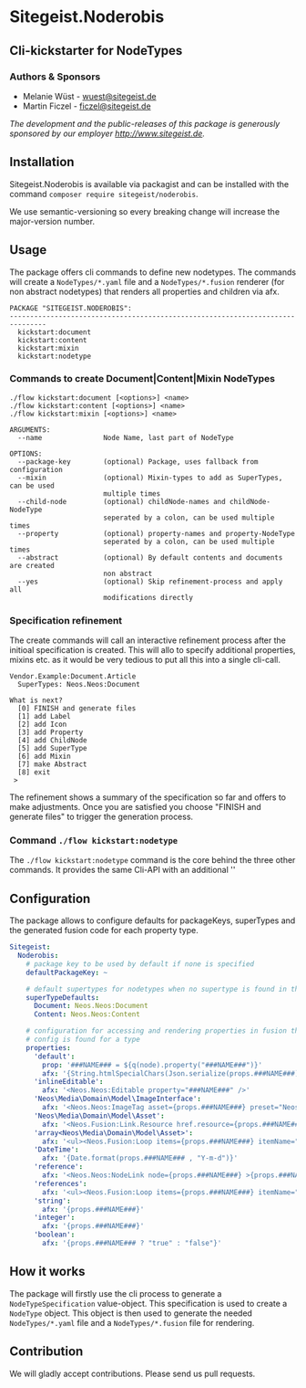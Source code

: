 # Sitegeist.Noderobis
## Cli-kickstarter for NodeTypes

### Authors & Sponsors

* Melanie Wüst - wuest@sitegeist.de
* Martin Ficzel - ficzel@sitegeist.de

*The development and the public-releases of this package is generously sponsored
by our employer http://www.sitegeist.de.*

## Installation

Sitegeist.Noderobis is available via packagist and can be installed with the command `composer require sitegeist/noderobis`.

We use semantic-versioning so every breaking change will increase the major-version number.

## Usage

The package offers cli commands to define new nodetypes. The commands will create a `NodeTypes/*.yaml` file and 
a `NodeTypes/*.fusion` renderer (for non abstract nodetypes) that renders all properties and children via afx.

```
PACKAGE "SITEGEIST.NODEROBIS":
-------------------------------------------------------------------------------
  kickstart:document                       
  kickstart:content                        
  kickstart:mixin                          
  kickstart:nodetype                       
```

### Commands to create Document|Content|Mixin NodeTypes 


```
./flow kickstart:document [<options>] <name>
./flow kickstart:content [<options>] <name>
./flow kickstart:mixin [<options>] <name>

ARGUMENTS:
  --name               Node Name, last part of NodeType

OPTIONS:
  --package-key        (optional) Package, uses fallback from configuration
  --mixin              (optional) Mixin-types to add as SuperTypes, can be used
                       multiple times
  --child-node         (optional) childNode-names and childNode-NodeType
                       seperated by a colon, can be used multiple times
  --property           (optional) property-names and property-NodeType
                       seperated by a colon, can be used multiple times
  --abstract           (optional) By default contents and documents are created
                       non abstract
  --yes                (optional) Skip refinement-process and apply all
                       modifications directly
```

### Specification refinement 

The create commands will call an interactive refinement process after the initioal specification is created. This will
allo to specify additional properties, mixins etc. as it would be very tedious to put all this into a single cli-call.

```
Vendor.Example:Document.Article
  SuperTypes: Neos.Neos:Document

What is next?
  [0] FINISH and generate files
  [1] add Label
  [2] add Icon
  [3] add Property
  [4] add ChildNode
  [5] add SuperType
  [6] add Mixin
  [7] make Abstract
  [8] exit
 > 
```

The refinement shows a summary of the specification so far and offers to make adjustments. Once you are satisfied you
choose "FINISH and generate files" to trigger the generation process.

### Command `./flow kickstart:nodetype`

The `./flow kickstart:nodetype` command is the core behind the three other commands. 
It provides the same Cli-API with an additional ''

## Configuration

The package allows to configure defaults for packageKeys, superTypes and the generated fusion code for each property type.

```yaml
Sitegeist:
  Noderobis:
    # package key to be used by default if none is specified
    defaultPackageKey: ~

    # default supertypes for nodetypes when no supertype is found in the packaae namespace
    superTypeDefaults:
      Document: Neos.Neos:Document
      Content: Neos.Neos:Content

    # configuration for accessing and rendering properties in fusion the key `default` is used if no special
    # config is found for a type
    properties:
      'default':
        prop: '###NAME### = ${q(node).property("###NAME###")}'
        afx: '{String.htmlSpecialChars(Json.serialize(props.###NAME###))}'
      'inlineEditable':
        afx: '<Neos.Neos:Editable property="###NAME###" />'
      'Neos\Media\Domain\Model\ImageInterface':
        afx: '<Neos.Neos:ImageTag asset={props.###NAME###} preset="Neos.Media.Browser:Thumbnail" />'
      'Neos\Media\Domain\Model\Asset':
        afx: '<Neos.Fusion:Link.Resource href.resource={props.###NAME###.resource} >{props.###NAME###.label}</Neos.Fusion:Link.Resource>'
      'array<Neos\Media\Domain\Model\Asset>':
        afx: '<ul><Neos.Fusion:Loop items={props.###NAME###} itemName="asset"><li><Neos.Fusion:Link.Resource href.resource={asset.resource} >{asset.label}</Neos.Fusion:Link.Resource></li></Neos.Fusion:Loop></ul>'
      'DateTime':
        afx: '{Date.format(props.###NAME### , "Y-m-d")}'
      'reference':
        afx: '<Neos.Neos:NodeLink node={props.###NAME###} >{props.###NAME###.label}</Neos.Neos:NodeLink>'
      'references':
        afx: '<ul><Neos.Fusion:Loop items={props.###NAME###} itemName="reference"><li><Neos.Neos:NodeLink node={reference} >{reference.label}</Neos.Neos:NodeLink></li></Neos.Fusion:Loop></ul>'
      'string':
        afx: '{props.###NAME###}'
      'integer':
        afx: '{props.###NAME###}'
      'boolean':
        afx: '{props.###NAME### ? "true" : "false"}'
```

## How it works

The package will firstly use the cli process to generate a `NodeTypeSpecification` value-object. 
This specification is used to create a `NodeType` object. This object is then used to generate
the needed `NodeTypes/*.yaml` file and a `NodeTypes/*.fusion` file for rendering.

## Contribution

We will gladly accept contributions. Please send us pull requests.
